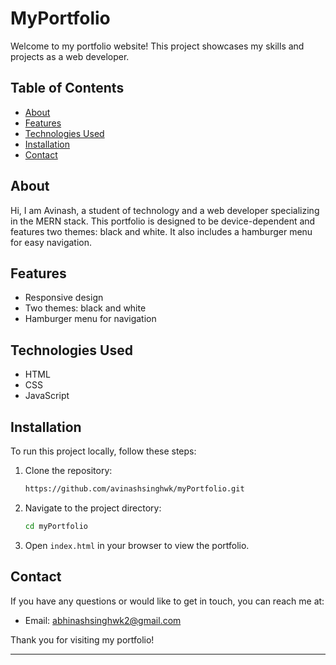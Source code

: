 # MyPortfolio

Welcome to my portfolio website! This project showcases my skills and projects as a web developer.

## Table of Contents
- [About](#About)
- [Features](#features)
- [Technologies Used](#technologies-used)
- [Installation](#installation)
- [Contact](#contact)

## About
Hi, I am Avinash, a student of technology and a web developer specializing in the MERN stack. This portfolio is designed to be device-dependent and features two themes: black and white. It also includes a hamburger menu for easy navigation.

## Features
- Responsive design
- Two themes: black and white
- Hamburger menu for navigation

## Technologies Used
- HTML
- CSS
- JavaScript

## Installation
To run this project locally, follow these steps:

1. Clone the repository:
    ```bash
    https://github.com/avinashsinghwk/myPortfolio.git
    ```
2. Navigate to the project directory:
    ```bash
    cd myPortfolio
    ```
3. Open `index.html` in your browser to view the portfolio.

## Contact
If you have any questions or would like to get in touch, you can reach me at:
- Email: abhinashsinghwk2@gmail.com

Thank you for visiting my portfolio!

---
